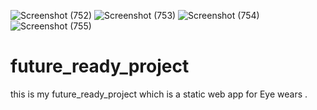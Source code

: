 ![Screenshot (752)](https://user-images.githubusercontent.com/78343463/177139082-2897b7e3-10bf-4990-8b84-ff13e05a1fa7.png)
![Screenshot (753)](https://user-images.githubusercontent.com/78343463/177139087-216770fa-76b9-433d-9792-8630d1c1b28f.png)
![Screenshot (754)](https://user-images.githubusercontent.com/78343463/177139090-c074401b-73a8-4ff9-9bc8-8312e4cd9468.png)
![Screenshot (755)](https://user-images.githubusercontent.com/78343463/177139091-ece37405-f3f0-4dbf-9ea1-4eea2c09f043.png)
# future_ready_project
this is my future_ready_project which is a static web app for Eye wears .
